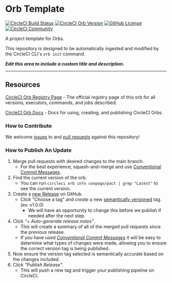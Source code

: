 # Orb Template

[![CircleCI Build Status](https://circleci.com/gh/conpagoaus/pact-orb.svg?style=shield "CircleCI Build Status")](https://circleci.com/gh/conpagoaus/pact-orb) [![CircleCI Orb Version](https://badges.circleci.com/orbs/conpago/pact.svg)](https://circleci.com/orbs/registry/orb/conpago/pact) [![GitHub License](https://img.shields.io/badge/license-MIT-lightgrey.svg)](https://raw.githubusercontent.com/conpagoaus/pact-orb/master/LICENSE) [![CircleCI Community](https://img.shields.io/badge/community-CircleCI%20Discuss-343434.svg)](https://discuss.circleci.com/c/ecosystem/orbs)

A project template for Orbs.

This repository is designed to be automatically ingested and modified by the CircleCI CLI's `orb init` command.

_**Edit this area to include a custom title and description.**_

---

## Resources

[CircleCI Orb Registry Page](https://circleci.com/orbs/registry/orb/conpago/pact) - The official registry page of this orb for all versions, executors, commands, and jobs described.

[CircleCI Orb Docs](https://circleci.com/docs/2.0/orb-intro/#section=configuration) - Docs for using, creating, and publishing CircleCI Orbs.

### How to Contribute

We welcome [issues](https://github.com/conpagoaus/pact-orb/issues) to and [pull requests](https://github.com/conpagoaus/pact-orb/pulls) against this repository!

### How to Publish An Update

1. Merge pull requests with desired changes to the main branch.
   - For the best experience, squash-and-merge and use [Conventional Commit Messages](https://conventionalcommits.org/).
2. Find the current version of the orb.
   - You can run `circleci orb info conpago/pact | grep "Latest"` to see the current version.
3. Create a [new Release](https://github.com/conpagoaus/pact-orb/releases/new) on GitHub.
   - Click "Choose a tag" and _create_ a new [semantically versioned](http://semver.org/) tag. (ex: v1.0.0)
     - We will have an opportunity to change this before we publish if needed after the next step.
4. Click _"+ Auto-generate release notes"_.
   - This will create a summary of all of the merged pull requests since the previous release.
   - If you have used _[Conventional Commit Messages](https://conventionalcommits.org/)_ it will be easy to determine what types of changes were made, allowing you to ensure the correct version tag is being published.
5. Now ensure the version tag selected is semantically accurate based on the changes included.
6. Click _"Publish Release"_.
   - This will push a new tag and trigger your publishing pipeline on CircleCI.
